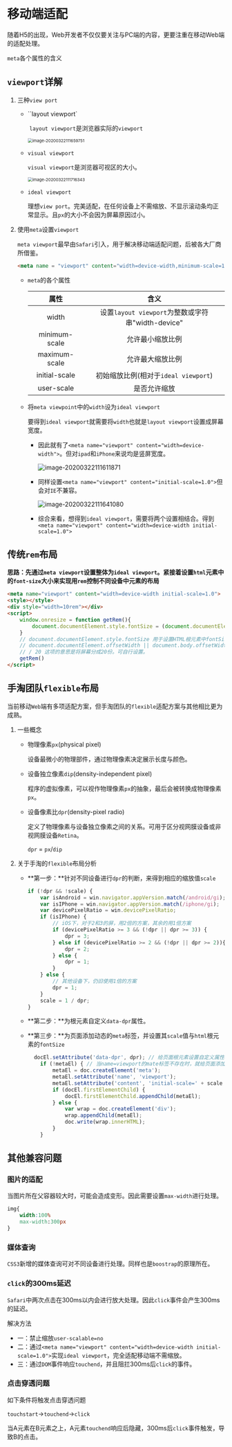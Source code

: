 # 移动端适配

随着H5的出现，Web开发者不仅仅要关注与PC端的内容，更要注重在移动Web端的适配处理。

`meta`各个属性的含义

## `viewport`详解

1. 三种`view port`

   + ``layout viewport`

     ​	`layout viewport`是浏览器实际的`viewport`

     <img src="upload/image-20200322111659751.png" alt="image-20200322111659751" style="zoom:67%;" />

   + `visual viewport`

     `visual viewport`是浏览器可视区的大小。

     <img src="upload/image-20200322111716343.png" alt="image-20200322111716343" style="zoom:67%;" />

   + `ideal viewport`

     理想`view port`。完美适配，在任何设备上不需缩放、不显示滚动条均正常显示。且`px`的大小不会因为屏幕原因过小。

2. 使用`meta`设置`viewport`

   `meta viewport`最早由`Safari`引入，用于解决移动端适配问题，后被各大厂商所借鉴。

   ```html
   <meta name = "viewport" content="width=device-width,minimum-scale=1.0,maximum-scale=1.0,initial-scale=1,user-scalable=0">
   ```

   + `meta`的各个属性

     |     属性      |                       含义                        |
     | :-----------: | :-----------------------------------------------: |
     |     width     | 设置`layout viewport`为整数或字符串"width-device" |
     | minimum-scale |                 允许最小缩放比例                  |
     | maximum-scale |                 允许最大缩放比例                  |
     | initial-scale |       初始缩放比例(相对于`ideal viewport`)        |
     |  user-scale   |                   是否允许缩放                    |

   + 将`meta viewpoint`中的`width`设为`ideal viewport`

     要得到`ideal viewport`就需要将`width`也就是`layout viewport`设置成屏幕宽度。

     - 因此就有了`<meta name="viewport" content="width=device-width">`。但对`ipad`和`iPhone`来说均是竖屏宽度。

       ![image-20200322111611871](upload/image-20200322111611871.png)

     - 同样设置`<meta name="viewport" content="initial-scale=1.0">`但会对`IE`不兼容。

       ![image-20200322111641080](upload/image-20200322111641080.png)

     - 综合来看，想得到`ideal viewport`，需要将两个设置相结合。得到`<meta name="viewport" content="width=device-width initial-scale=1.0">`

## 传统`rem`布局

**思路：先通过`meta viewport`设置整体为`ideal viewport`。紧接着设置`html`元素中的`font-size`大小来实现用`rem`控制不同设备中元素的布局**

```html
<meta name="viewport" content="width=device-width initial-scale=1.0">
<style></style>
<div style="width=10rem"></div>
<script>
    window.onresize = function getRem(){
        document.documentElement.style.fontSize = (document.documentElement.offsetWidth || document.body.offsetWidth) / 20 + "px"
    }
    // document.documentElement.style.fontSize 用于设置HTML根元素中fontSize的大小
    // document.documentElement.offsetWidth || document.body.offsetWidth 用于获取元素宽度并兼容IE
    // / 20 这项的意思是将屏幕分成20份。可自行设置。
    getRem()
</script>
```

## 手淘团队`flexible`布局

当前移动`Web`端有多项适配方案，但手淘团队的`flexible`适配方案与其他相比更为成熟。

1. 一些概念

   + 物理像素`px`(physical pixel)

     设备最微小的物理部件，通过物理像素决定展示长度与颜色。

   + 设备独立像素`dip`(density-independent pixel)

     程序的虚拟像素，可以视作物理像素`px`的抽象，最后会被转换成物理像素`px`。

   + 设备像素比`dpr`(density-pixel radio)

     定义了物理像素与设备独立像素之间的关系。可用于区分视网膜设备或非视网膜设备`Retina`。

     `dpr` = `px`/`dip`

2. 关于手淘的`flexible`布局分析

   + **第一步：**针对不同设备进行`dpr`的判断，来得到相应的缩放值`scale`

     ```javascript
     if (!dpr && !scale) {
         var isAndroid = win.navigator.appVersion.match(/android/gi);
         var isIPhone = win.navigator.appVersion.match(/iphone/gi);
         var devicePixelRatio = win.devicePixelRatio;
         if (isIPhone) {
             // iOS下，对于2和3的屏，用2倍的方案，其余的用1倍方案
             if (devicePixelRatio >= 3 && (!dpr || dpr >= 3)) {                
                 dpr = 3;
             } else if (devicePixelRatio >= 2 && (!dpr || dpr >= 2)){
                 dpr = 2;
             } else {
                 dpr = 1;
             }
         } else {
             // 其他设备下，仍旧使用1倍的方案
             dpr = 1;
         }
         scale = 1 / dpr;
     }
     ```

   + **第二步：**为根元素自定义`data-dpr`属性。

   + **第三步：**为页面添加动态的`meta`标签，并设置其`scale`值与`html`根元素的`fontSize`

     ```javascript
       docEl.setAttribute('data-dpr', dpr); // 给页面根元素设置自定义属性data-dpr，值为前面已经赋值好的dpr
         if (!metaEl) { // 当name=viewport的mate标签不存在时，就给页面添加一个，各元素值为前面计算好的scale，并不允许用户拖动缩放
             metaEl = doc.createElement('meta');
             metaEl.setAttribute('name', 'viewport');
             metaEl.setAttribute('content', 'initial-scale=' + scale + ', maximum-scale=' + scale + ', minimum-scale=' + scale + ', user-scalable=no');
             if (docEl.firstElementChild) {
                 docEl.firstElementChild.appendChild(metaEl);
             } else {
                 var wrap = doc.createElement('div');
                 wrap.appendChild(metaEl);
                 doc.write(wrap.innerHTML);
             }
         }
     ```

     

## 其他兼容问题

### 图片的适配

当图片所在父容器较大时，可能会造成变形。因此需要设置`max-width`进行处理。

```css
img{
    width:100%
    max-width:300px
}
```

### 媒体查询

`CSS3`新增的媒体查询可对不同设备进行处理。同样也是`boostrap`的原理所在。

### `click`的300ms延迟

`Safari`中两次点击在300ms以内会进行放大处理。因此`click`事件会产生300ms的延迟。

解决方法

+ 一：禁止缩放`user-scalable=no`
+ 二：通过`<meta name="viewport" content="width=device-width initial-scale=1.0">`实现`ideal viewport`，完全适配移动端不需缩放。
+ 三：通过`DOM`事件响应`touchend`，并且阻拦300ms后`click`的事件。

### 点击穿透问题

如下条件将触发点击穿透问题

`touchstart`->`touchend`->`click`

当A元素在B元素之上，A元素`touchend`响应后隐藏，300ms后`click`事件触发，导致B的点击。



